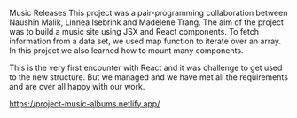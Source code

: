 Music Releases
This project was a pair-programming collaboration between Naushin Malik, Linnea Isebrink and Madelene Trang. The aim of the project was to build a music site using JSX and React components. To fetch information from a data set, we used map function to iterate over an array. In this project we also learned how to mount many components.

This is the very first encounter with React and it was challenge to get used to the new structure. But we managed and we have met all the requirements and are over all happy with our work.

https://project-music-albums.netlify.app/
